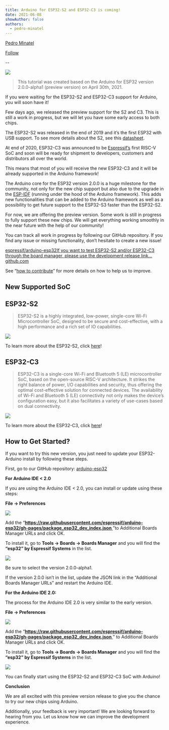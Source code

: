 ```yaml
---
title: Arduino for ESP32-S2 and ESP32-C3 is coming!
date: 2021-06-08
showAuthor: false
authors: 
  - pedro-minatel
---
```

[Pedro Minatel](https://medium.com/@minatel?source=post_page-----f36d79967eb8--------------------------------)

[Follow](https://medium.com/m/signin?actionUrl=https%3A%2F%2Fmedium.com%2F_%2Fsubscribe%2Fuser%2Fea25448e3ab5&operation=register&redirect=https%3A%2F%2Fblog.espressif.com%2Farduino-for-esp32-s2-and-esp32-c3-is-coming-f36d79967eb8&user=Pedro+Minatel&userId=ea25448e3ab5&source=post_page-ea25448e3ab5----f36d79967eb8---------------------post_header-----------)

--

![](https://miro.medium.com/v2/resize:fit:640/format:webp/1*jQ1CQP5rXCijH1fW7r3yUw.png)

> This tutorial was created based on the Arduino for ESP32 version 2.0.0-alpha1 (preview version) on April 30th, 2021.

If you were waiting for the ESP32-S2 and ESP32-C3 support for Arduino, you will soon have it!

Few days ago, we released the preview support for the S2 and C3. This is still a work in progress, but we will let you have some early access to both chips.

The ESP32-S2 was released in the end of 2019 and it’s the first ESP32 with USB support. To see more details about the S2, see this [datasheet](https://www.espressif.com/sites/default/files/documentation/esp32-s2_datasheet_en.pdf).

At end of 2020, ESP32-C3 was announced to be [Espressif’s](https://www.espressif.com) first RISC-V SoC and soon will be ready for shipment to developers, customers and distributors all over the world.

This means that most of you will receive the new ESP32-C3 and it will be already supported in the Arduino framework!

The Arduino core for the ESP32 version 2.0.0 is a huge milestone for the community, not only for the new chip support but also due to the upgrade in the [ESP-IDF](https://idf.espressif.com/) (running under the hood of the Arduino framework). This adds new functionalities that can be added to the Arduino framework as well as a possibility to get future support to the ESP32-S3 faster than the ESP32-S2.

For now, we are offering the preview version. Some work is still in progress to fully support these new chips. We will get everything working smoothly in the near future with the help of our community!

You can track all work in progress by following our GitHub repository. If you find any issue or missing functionality, don’t hesitate to create a new issue!

[espressif/arduino-esp32If you want to test ESP32-S2 and/or ESP32-C3 through the board manager, please use the development release link…github.com](https://github.com/espressif/arduino-esp32?source=post_page-----f36d79967eb8--------------------------------)

See “[how to contribute](https://github.com/espressif/arduino-esp32/blob/master/CONTRIBUTING.rst)” for more details on how to help us to improve.

## New Supported SoC

## ESP32-S2

> ESP32-S2 is a highly integrated, low-power, single-core Wi-Fi Microcontroller SoC, designed to be secure and cost-effective, with a high performance and a rich set of IO capabilities.

![](https://miro.medium.com/v2/resize:fit:640/format:webp/1*3i4s48Ad12cpX8jwjwQzoQ.png)

To learn more about the ESP32-S2, click [here](https://www.espressif.com/en/products/socs/esp32-s2)!

## ESP32-C3

> ESP32-C3 is a single-core Wi-Fi and Bluetooth 5 (LE) microcontroller SoC, based on the open-source RISC-V architecture. It strikes the right balance of power, I/O capabilities and security, thus offering the optimal cost-effective solution for connected devices. The availability of Wi-Fi and Bluetooth 5 (LE) connectivity not only makes the device’s configuration easy, but it also facilitates a variety of use-cases based on dual connectivity.

![](https://miro.medium.com/v2/resize:fit:640/format:webp/1*cQSbiHcVeiib4zhOXMzBmA.png)

To learn more about the ESP32-C3, click [here](https://www.espressif.com/en/products/socs/esp32-c3)!

## __How to Get Started?__ 

If you want to try this new version, you just need to update your ESP32-Arduino install by following these steps.

First, go to our GitHub repository: [arduino-esp32](https://github.com/espressif/arduino-esp32)

__For Arduino IDE < 2.0__ 

If you are using the Arduino IDE < 2.0, you can install or update using these steps:

__File → Preferences__ 

![](https://miro.medium.com/v2/resize:fit:640/format:webp/1*53rlcy8SaOmKsTo3TzuHyA.png)

Add the “[__https://raw.githubusercontent.com/espressif/arduino-esp32/gh-pages/package_esp32_dev_index.json__ ](https://raw.githubusercontent.com/espressif/arduino-esp32/gh-pages/package_esp32_dev_index.json)”to Additional Boards Manager URLs and click OK.

To install it, go to __Tools → Boards → Boards Manager__  and you will find the __“esp32” by Espressif Systems__  in the list.

![](https://miro.medium.com/v2/resize:fit:640/format:webp/1*-CWWOAwW2jriAN4lefpF6g.png)

Be sure to select the version 2.0.0-alpha1.

If the version 2.0.0 isn’t in the list, update the JSON link in the “Additional Boards Manager URLs” and restart the Arduino IDE.

__For the Arduino IDE 2.0:__ 

The process for the Arduino IDE 2.0 is very similar to the early version.

__File → Preferences__ 

![](https://miro.medium.com/v2/resize:fit:640/format:webp/1*oYAQjRsku_EcaWP1jfAKRA.png)

Add the “[__https://raw.githubusercontent.com/espressif/arduino-esp32/gh-pages/package_esp32_dev_index.json__ ](https://raw.githubusercontent.com/espressif/arduino-esp32/gh-pages/package_esp32_dev_index.json)” to Additional Boards Manager URLs and click OK.

To install it, go to __Tools → Boards → Boards Manager__  and you will find the __“esp32” by Espressif Systems__  in the list.

![](https://miro.medium.com/v2/resize:fit:640/format:webp/1*3hkEYwMazLXYfX-otKSD3g.png)

You can finally start using the ESP32-S2 and ESP32-C3 SoC with Arduino!

__Conclusion__ 

We are all excited with this preview version release to give you the chance to try our new chips using Arduino.

Additionally, your feedback is very important! We are looking forward to hearing from you. Let us know how we can improve the development experience.
